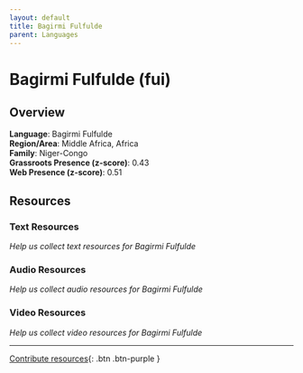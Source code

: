 ```yaml
---
layout: default
title: Bagirmi Fulfulde
parent: Languages
---
```


# Bagirmi Fulfulde (fui)

## Overview

**Language**: Bagirmi Fulfulde  
**Region/Area**: Middle Africa, Africa  
**Family**: Niger-Congo  
**Grassroots Presence (z-score)**: 0.43  
**Web Presence (z-score)**: 0.51  

## Resources

### Text Resources
*Help us collect text resources for Bagirmi Fulfulde*

### Audio Resources
*Help us collect audio resources for Bagirmi Fulfulde*

### Video Resources
*Help us collect video resources for Bagirmi Fulfulde*

---

[Contribute resources](https://forms.office.com/e/1SfLJx3u1r){: .btn .btn-purple }
